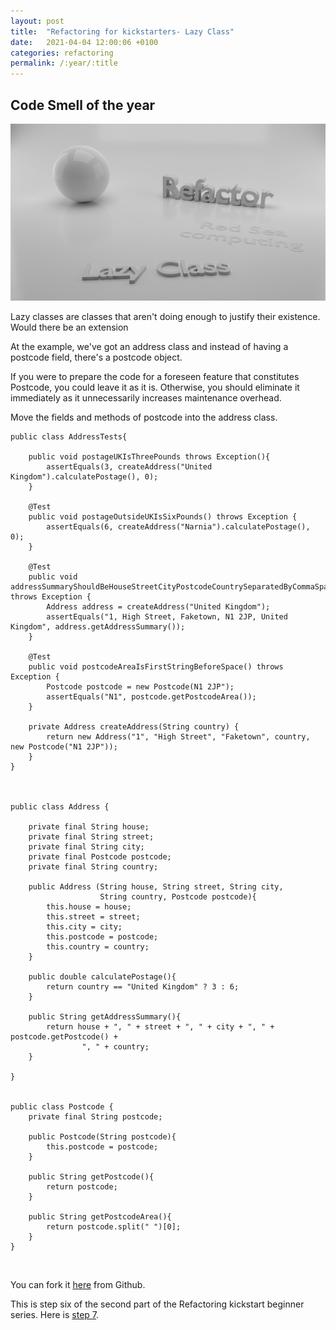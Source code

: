 ```yaml
---
layout: post
title:  "Refactoring for kickstarters- Lazy Class"
date:   2021-04-04 12:00:06 +0100
categories: refactoring
permalink: /:year/:title
---
```


## Code Smell of the year

![Lazy Class](../images/Refactoring/Refactor-lazy-class.png)


Lazy classes are classes that aren't doing enough to justify their existence. Would there be an extension

At the example, we've got an address class and instead of having a postcode field, there's
a postcode object.

If you were to prepare the code for a foreseen feature that constitutes Postcode, you could leave it as it is.
Otherwise, you should eliminate it immediately as it unnecessarily increases maintenance overhead.

Move the fields and methods of postcode into
the address class.

    public class AddressTests{

        public void postageUKIsThreePounds throws Exception(){
            assertEquals(3, createAddress("United Kingdom").calculatePostage(), 0);
        }

        @Test
        public void postageOutsideUKIsSixPounds() throws Exception {
            assertEquals(6, createAddress("Narnia").calculatePostage(), 0);    
        }

        @Test
        public void addressSummaryShouldBeHouseStreetCityPostcodeCountrySeparatedByCommaSpace() throws Exception {
            Address address = createAddress("United Kingdom");
            assertEquals("1, High Street, Faketown, N1 2JP, United Kingdom", address.getAddressSummary());
        }

        @Test
        public void postcodeAreaIsFirstStringBeforeSpace() throws Exception {
            Postcode postcode = new Postcode(N1 2JP");
            assertEquals("N1", postcode.getPostcodeArea());
        }

        private Address createAddress(String country) {
            return new Address("1", "High Street", "Faketown", country, new Postcode("N1 2JP"));
        }
    }


    
    public class Address {
    
        private final String house;
        private final String street;
        private final String city;
        private final Postcode postcode;
        private final String country;
    
        public Address (String house, String street, String city,
                        String country, Postcode postcode){
            this.house = house;
            this.street = street;
            this.city = city;
            this.postcode = postcode;
            this.country = country;
        }

        public double calculatePostage(){
            return country == "United Kingdom" ? 3 : 6;
        }

        public String getAddressSummary(){
            return house + ", " + street + ", " + city + ", " + postcode.getPostcode() +
                    ", " + country;
        }

    }


    public class Postcode {
        private final String postcode;
    
        public Postcode(String postcode){
            this.postcode = postcode;
        }
    
        public String getPostcode(){
            return postcode;
        }
    
        public String getPostcodeArea(){
            return postcode.split(" ")[0];
        }
    }

<br>

You can fork it [here](https://github.com/redseacomputing/Refactoring_LazyClass1) from Github.

This is step six of the second part of the Refactoring kickstart beginner series. Here is [step 7](https://redseacomputing.github.io/2021/Refactoring2-7-lazy-class).